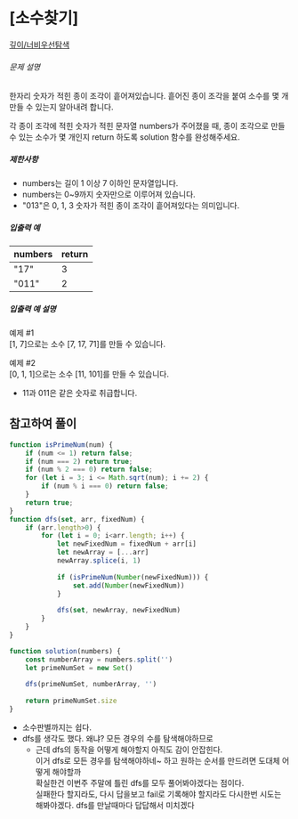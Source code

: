 # [소수찾기]

[깊이/너비우선탐색](https://school.programmers.co.kr/learn/courses/30/lessons/42839)

###### 문제 설명

한자리 숫자가 적힌 종이 조각이 흩어져있습니다. 흩어진 종이 조각을 붙여 소수를 몇 개 만들 수 있는지 알아내려 합니다.

각 종이 조각에 적힌 숫자가 적힌 문자열 numbers가 주어졌을 때, 종이 조각으로 만들 수 있는 소수가 몇 개인지 return 하도록 solution 함수를 완성해주세요.

##### 제한사항

-   numbers는 길이 1 이상 7 이하인 문자열입니다.
-   numbers는 0~9까지 숫자만으로 이루어져 있습니다.
-   "013"은 0, 1, 3 숫자가 적힌 종이 조각이 흩어져있다는 의미입니다.

##### 입출력 예

| numbers | return |
| --- | --- |
| "17" | 3 |
| "011" | 2 |

##### 입출력 예 설명

예제 #1  
\[1, 7\]으로는 소수 \[7, 17, 71\]를 만들 수 있습니다.

예제 #2  
\[0, 1, 1\]으로는 소수 \[11, 101\]를 만들 수 있습니다.

-   11과 011은 같은 숫자로 취급합니다.

## 참고하여 풀이

```javascript
function isPrimeNum(num) {
    if (num <= 1) return false;
    if (num === 2) return true;
    if (num % 2 === 0) return false;
    for (let i = 3; i <= Math.sqrt(num); i += 2) {
        if (num % i === 0) return false;
    }
    return true;
}
function dfs(set, arr, fixedNum) {
    if (arr.length>0) {
        for (let i = 0; i<arr.length; i++) {
            let newFixedNum = fixedNum + arr[i]
            let newArray = [...arr]
            newArray.splice(i, 1)
            
            if (isPrimeNum(Number(newFixedNum))) {
                set.add(Number(newFixedNum))
            }
            
            dfs(set, newArray, newFixedNum)
        }
    }
}

function solution(numbers) {
    const numberArray = numbers.split('')
    let primeNumSet = new Set()
    
    dfs(primeNumSet, numberArray, '')
    
    return primeNumSet.size
}
```
- 소수판별까지는 쉽다.
- dfs를 생각도 했다. 왜냐? 모든 경우의 수를 탐색해야하므로
    - 근데 dfs의 동작을 어떻게 해야할지 아직도 감이 안잡힌다.<br/>
    이거 dfs로 모든 경우를 탐색해야하네~ 하고 원하는 순서를 만드려면 도대체 어떻게 해야할까<br/>
    확실한건 이번주 주말에 틀린 dfs를 모두 풀어봐야겠다는 점이다.<br/>
    실패한다 할지라도, 다시 답을보고 fail로 기록해야 할지라도 다시한번 시도는 해봐야겠다. dfs를 만날때마다 답답해서 미치겠다 